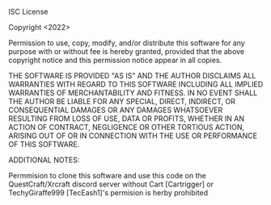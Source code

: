 ISC License

Copyright <2022> <Cartrigger>

Permission to use, copy, modify, and/or distribute this software for any purpose with or without fee is hereby granted, provided that the above copyright notice and this permission notice appear in all copies.

THE SOFTWARE IS PROVIDED "AS IS" AND THE AUTHOR DISCLAIMS ALL WARRANTIES WITH REGARD TO THIS SOFTWARE INCLUDING ALL IMPLIED WARRANTIES OF MERCHANTABILITY AND FITNESS. IN NO EVENT SHALL THE AUTHOR BE LIABLE FOR ANY SPECIAL, DIRECT, INDIRECT, OR CONSEQUENTIAL DAMAGES OR ANY DAMAGES WHATSOEVER RESULTING FROM LOSS OF USE, DATA OR PROFITS, WHETHER IN AN ACTION OF CONTRACT, NEGLIGENCE OR OTHER TORTIOUS ACTION, ARISING OUT OF OR IN CONNECTION WITH THE USE OR PERFORMANCE OF THIS SOFTWARE.


ADDITIONAL NOTES:

Permmision to clone this software and use this code on the QuestCraft/Xrcraft discord server without Cart [Cartrigger] or TechyGiraffe999 [TecEash1]'s permision is herby prohibited